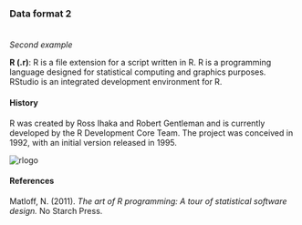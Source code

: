 ### Data format 2 <br/><br/>

_Second example_ <br/>

**R (.r)**: R is a file extension for a script written in R. R is a programming 
language designed for statistical computing and graphics purposes. RStudio is an 
integrated development environment for R.

#### History
R was created by Ross Ihaka and Robert Gentleman and is currently developed by the R Development Core Team. The project was conceived in 1992, with an initial version released in 1995.

![rlogo](https://user-images.githubusercontent.com/60137488/72841837-84905080-3c97-11ea-8a61-fb78fdb77ac5.jpg)

#### References
Matloff, N. (2011). _The art of R programming: A tour of statistical software design._ No Starch Press.
